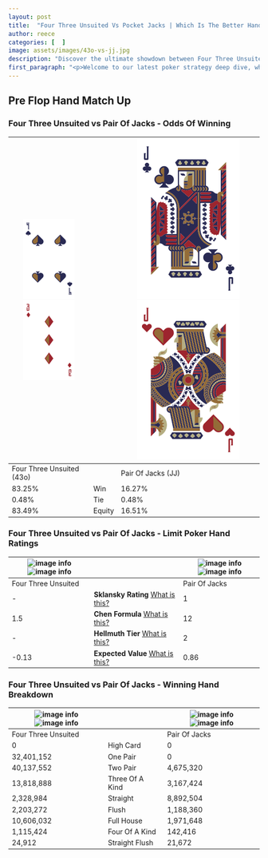 ```yaml
---
layout: post
title:  "Four Three Unsuited Vs Pocket Jacks | Which Is The Better Hand In Poker? A Complete Guide"
author: reece
categories: [  ]
image: assets/images/43o-vs-jj.jpg
description: "Discover the ultimate showdown between Four Three Unsuited and Pair Of Jacks in poker! Uncover the odds, strategies, and scenarios where one hand triumphs over the other. Get ready to up your poker game with this thrilling analysis."
first_paragraph: "<p>Welcome to our latest poker strategy deep dive, where we're pitting two distinct hands against each other in a high-stakes showdown: Four Three Unsuited vs Pair Of Jacks.</p><p>In the dynamic world of poker, every decision counts, and knowing which hand holds the upper hand is key to your success at the table.</p><p>In this article, we'll dissect these two hands, explore the scenarios where one dominates the other, and equip you with the knowledge to make strategic choices that can tip the odds in your favor.</p><p>Get ready to unravel the intriguing dynamics of these poker hands and elevate your game to new heights.</p>"
---
```




[comment]: # (sp0)

## Pre Flop Hand Match Up

<div class="table hand-ratings" markdown="1"> 



### Four Three Unsuited vs Pair Of Jacks - Odds Of Winning


    
| ![image info](assets/images/hand1/4.png) ![image info](assets/images/hand1/3o.png) |  | ![image info](assets/images/hand2/j.png) ![image info](assets/images/hand2/jo.png) |
| -------- | -------- | -------- |
| Four Three Unsuited (43o) |  | Pair Of Jacks (JJ) |
| 83.25% | Win | 16.27% |
| 0.48% | Tie | 0.48% |
| 83.49% | Equity | 16.51% |




[comment]: # (sp1)



### Four Three Unsuited vs Pair Of Jacks - Limit Poker Hand Ratings


    
| ![image info](https://www.riverpairs.com/assets/images/hand1/4.png) ![image info](https://www.riverpairs.com/assets/images/hand1/3o.png) |  | ![image info](https://www.riverpairs.com/assets/images/hand2/j.png) ![image info](https://www.riverpairs.com/assets/images/hand2/jo.png) |
| -------- | -------- | -------- |
| Four Three Unsuited |  | Pair Of Jacks |
| - | **Sklansky Rating** [What is this?](/sklansky-rating-explained) | 1 |
| 1.5 | **Chen Formula** [What is this?](/chen-formula-explained) | 12 |
| - | **Hellmuth Tier** [What is this?](/Hellmuth-tier-explained) | 2 |
| -0.13 | **Expected Value** [What is this?](/expected-value-explained) | 0.86 |




[comment]: # (sp2)



### Four Three Unsuited vs Pair Of Jacks - Winning Hand Breakdown


    
| ![image info](https://www.riverpairs.com/assets/images/hand1/4.png) ![image info](https://www.riverpairs.com/assets/images/hand1/3o.png) |  | ![image info](https://www.riverpairs.com/assets/images/hand2/j.png) ![image info](https://www.riverpairs.com/assets/images/hand2/jo.png) |
| -------- | -------- | -------- |
| Four Three Unsuited |  | Pair Of Jacks |
| 0 | High Card | 0 |
| 32,401,152 | One Pair | 0 |
| 40,137,552 | Two Pair | 4,675,320 |
| 13,818,888 | Three Of A Kind | 3,167,424 |
| 2,328,984 | Straight | 8,892,504 |
| 2,203,272 | Flush | 1,188,360 |
| 10,606,032 | Full House | 1,971,648 |
| 1,115,424 | Four Of A Kind | 142,416 |
| 24,912 | Straight Flush | 21,672 |




[comment]: # (sp3)



</div>

[comment]: # (sp4)



[comment]: # (sp5)

